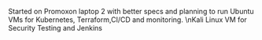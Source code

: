 Started on Promoxon laptop 2 with better specs and planning to run Ubuntu VMs for Kubernetes, Terraform,CI/CD and monitoring. \nKali Linux VM for Security Testing and Jenkins
